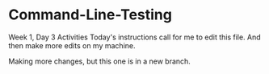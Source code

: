 # Command-Line-Testing
Week 1, Day 3 Activities
Today's instructions call for me to edit this file.
And then make more edits on my machine.

Making more changes, but this one is in a new branch.